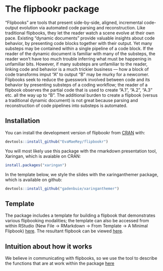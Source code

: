 
<!-- README.md is generated from README.Rmd. Please edit that file -->

# The flipbookr package

<!-- badges: start -->

<!-- badges: end -->

“Flipbooks” are tools that present side-by-side, aligned, incremental
code-output evolution via automated code parsing and reconstruction.
Like traditional flipbooks, they let the reader watch a scene evolve at
their own pace. Existing “dynamic documents” provide valuable insights
about code behavior, by presenting code blocks together with their
output. Yet many substeps may be contained within a single pipeline of a
code block. If the reader of the dynamic document is familiar with many
of the substeps, the reader won’t have too much trouble inferring what
must be happening in unfamiliar bits. However, if many substeps are
unfamiliar to the reader, linking code and behavior is a much trickier
business — how a block of code transforms imput “A” to output “B” may be
murky for a newcomer. Flipbooks seek to reduce the guesswork involved
between code and its behavior by presenting substeps of a coding
workflow; the reader of a flipbook observes the partial code that is
used to create “A.1”, “A.2”, “A.3” etc. all the way up to “B”. The
additional burden to create a flipbook (versus a traditional dynamic
document) is not great because parsing and reconstruction of code
pipelines into substeps is automated.

## Installation

You can install the development version of flipbookr from
[CRAN](https://CRAN.R-project.org) with:

``` r
devtools::install_github("EvaMaeRey/flipbookr")
```

You will most likely use this package with the rmarkdown presentation
tool, Xaringan, which is avaiable on CRAN:

``` r
install.packages("xaringan")
```

In the template below, we style the slides with the xaringanthemer
package, which is available on github:

``` r
devtools::install_github("gadenbuie/xaringanthemer")
```

## Template

The package includes a template for building a flipbook that
demonstrates various flipbooking modalities; the template can also be
accessed from within RStudio (New File -\> RMarkdown -\> From Template
-\> A Minimal Flipbook)
[here](https://raw.githubusercontent.com/EvaMaeRey/flipbookr/master/inst/rmarkdown/templates/template-name/skeleton/skeleton.Rmd).
The resultant flipbook can be viewed
[here](https://evamaerey.github.io/little_flipbooks_library/flipbookr/skeleton#1).

## Intuition about how it works

We believe in communicating with flipbooks, so we use the tool to
describe the functions that are at work within the package
[here](https://evamaerey.github.io/little_flipbooks_library/flipbookr/flipbookr_building_blocks#1)
